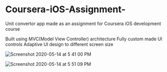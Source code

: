 # Coursera-iOS-Assignment-
Unit convertor app made as an assignment for Coursera iOS development course


Built using MVC(Model View Controller) architecture 
Fully custom made UI controls 
Adaptive UI design to different screen size






![Screenshot 2020-05-14 at 5 41 00 PM](https://user-images.githubusercontent.com/51410810/81933125-7d0c0300-960a-11ea-8f60-23d8ef895023.png)



![Screenshot 2020-05-14 at 5 51 09 PM](https://user-images.githubusercontent.com/51410810/81933800-91043480-960b-11ea-94fd-513dbee70afa.png)
